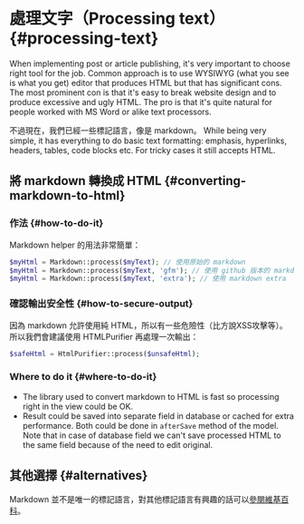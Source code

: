 # 處理文字（Processing text） {#processing-text}

When implementing post or article publishing, it's very important to choose right tool for the job. Common approach is to use WYSIWYG \(what you see is what you get\) editor that produces HTML but that has significant cons. The most prominent con is that it's easy to break website design and to produce excessive and ugly HTML. The pro is that it's quite natural for people worked with MS Word or alike text processors.

不過現在，我們已經一些標記語言，像是 markdown。 While being very simple, it has everything to do basic text formatting: emphasis, hyperlinks, headers, tables, code blocks etc. For tricky cases it still accepts HTML.

## 將 markdown 轉換成 HTML {#converting-markdown-to-html}

### 作法 {#how-to-do-it}

Markdown helper 的用法非常簡單：

```php
$myHtml = Markdown::process($myText); // 使用原始的 markdown 
$myHtml = Markdown::process($myText, 'gfm'); // 使用 github 版本的 markdown
$myHtml = Markdown::process($myText, 'extra'); // 使用 markdown extra
```

### 確認輸出安全性 {#how-to-secure-output}

因為 markdown 允許使用純 HTML，所以有一些危險性（比方說XSS攻擊等）。所以我們會建議使用 HTMLPurifier 再處理一次輸出：

```php
$safeHtml = HtmlPurifier::process($unsafeHtml);
```

### Where to do it {#where-to-do-it}

* The library used to convert markdown to HTML is fast so processing right in the view could be OK.
* Result could be saved into separate field in database or cached for extra performance. Both could be done in
  `afterSave`
  method of the model. Note that in case of database field we can't save processed HTML to the same field because of the need to edit original.

## 其他選擇 {#alternatives}

Markdown 並不是唯一的標記語言，對其他標記語言有興趣的話可以[參閱維基百科](https://zh.wikipedia.org/wiki/%E8%BD%BB%E9%87%8F%E7%BA%A7%E6%A0%87%E8%AE%B0%E8%AF%AD%E8%A8%80)。

